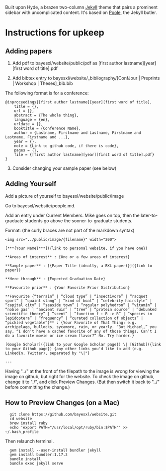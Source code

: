 Built upon Hyde, a brazen two-column [Jekyll](http://jekyllrb.com) theme that pairs a prominent sidebar with uncomplicated content. It's based on [Poole](http://getpoole.com), the Jekyll butler.

# Instructions for upkeep

## Adding papers

1. Add pdf to bayesxl/website/public/pdf as \[first author lastname\]\[year\]\[first word of title\].pdf

2. Add bibtex entry to bayesxl/website/_bibliography/\[ConfJour | Preprints | Workshop | Theses\]_bib.bib 

The following format is for a conference:

    @inproceedings{[first author lastname][year][first word of title],
        title = {},
        url = {},
        abstract = {The whole thing},
        language = {en},
        urldate = {},
        booktitle = {Conference Name},
        author = {Lastname, Firstname and Lastname, Firstname and Lastname, Firstname and ...},
        year = {},
        note = {Link to github code, if there is code},
        pages = {},
        file = {[first author lastname][year][first word of title].pdf}
    }

3. Consider changing your sample paper (see below)

## Adding Yourself

Add a picture of yourself to bayesxl/website/public/image

Go to bayesxl/website/people.md.

Add an entry under Current Members. Mike goes on top, then the later-to-graduate students go above the sooner-to-graduate students.

Format: (the curly braces are not part of the markdown syntax)

    <img src="../public/image/{filename}" width="200">

    [***{Your Name}***]({link to personal website, if you have one})
    
    **Areas of interest** : {One or a few areas of interest}

    **Sample paper** : [{Paper Title (ideally, a BXL paper)}]({link to paper})

    **Here through** : {Expected Graduation Date}

    **Favourite prior** : {Your Favorite Prior Distribution}

    **Favourite {“terrain” | “cloud type” | “insectivore” | “racquet sport” | “quaint slang” | “kind of boat” | “celebrity hairstyle” | “capital city” | “seaside town” | “regular polyhedron” | “vitamin” | “noble gas” | “ancient ruin” | “tree” | “protein source” | “debunked scientific theory” | “scent” | “function f : R -> R” | “species in lepidoptera” | “frequency” | “curated collection of objects” | “pickled vegetable”}** : {Your Favorite of That Thing; e.g. archipelago, bullocks, sycamore, rain, or yearly. “But Michael,” you say, “I don’t have a cached favorite of any of those things. Can’t I do a favorite movie or ice cream flavor?” No. Try harder.}
    
    [Google Scholar]({link to your Google Scholar page}) \| [Github]({link to your Github page}) {any other links you'd like to add (e.g. LinkedIn, Twitter), separated by "\|"}
    
    ---
    
Having "../" at the front of the filepath to the image is wrong for viewing the image on github, but right for the website. To check the image on github, change it to "./", and click Preview Changes. (But then switch it back to "../" before committing the change.)
    
## How to Preview Changes (on a Mac)

      git clone https://github.com/bayesxl/website.git
      cd website
      brew install ruby
      echo 'export PATH="/usr/local/opt/ruby/bin:$PATH"' >> ~/.bash_profile

Then relaunch terminal.

      gem install --user-install bundler jekyll
      gem install bundler:1.17.3
      bundle install
      bundle exec jekyll serve
